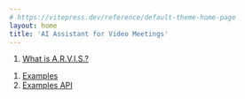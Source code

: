 ```yaml
---
# https://vitepress.dev/reference/default-theme-home-page
layout: home
title: 'AI Assistant for Video Meetings'
---
```


1. [What is A.R.V.I.S.?](what-is-arvis.md)
<!-- 1. [Нафига?](why.md) -->
1. [Examples](markdown-examples.md)
1. [Examples API](api-examples.md)